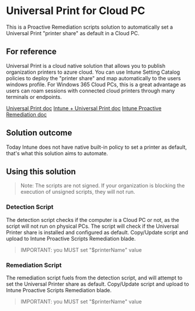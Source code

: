 # Universal Print for Cloud PC
This is a Proactive Remediation scripts solution to automatically set a Universal Print "printer share" as default in a Cloud PC.

## For reference
Universal Print is a cloud native solution that allows you to publish organization printers to azure cloud.
You can use Intune Setting Catalog policies to deploy the "printer share" and map automatically to the users windows profile.
For Windows 365 Cloud PCs, this is a great advantage as users can roam sessions with connected cloud printers through many terminals or endpoints.

[Universal Print doc](https://learn.microsoft.com/en-us/universal-print/discover-universal-print)
[Intune + Universal Print doc](https://learn.microsoft.com/en-us/mem/intune/configuration/settings-catalog-printer-provisioning)
[Intune Proactive Remediation doc](https://learn.microsoft.com/en-us/mem/intune/fundamentals/remediations)

## Solution outcome
Today Intune does not have native built-in policy to set a printer as default, that's what this solution aims to automate.

## Using this solution
> Note: The scripts are not signed. If your organization is blocking the execution of unsigned scripts, they will not run.

### Detection Script
The detection script checks if the computer is a Cloud PC or not, as the script will not run on physical PCs.
The script will check if the Universal Printer share is installed and configured as default.
Copy/Update script and upload to Intune Proactive Scripts Remediation blade.
> IMPORTANT: you MUST set "$printerName" value

### Remediation Script
The remediation script fuels from the detection script, and will attempt to set the Universal Printer share as default.
Copy/Update script and upload to Intune Proactive Scripts Remediation blade.
> IMPORTANT: you MUST set "$printerName" value
